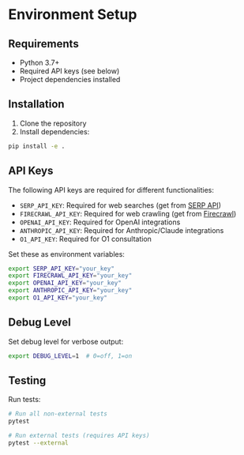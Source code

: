 # Environment Setup

## Requirements
- Python 3.7+
- Required API keys (see below)
- Project dependencies installed

## Installation

1. Clone the repository
2. Install dependencies:
```bash
pip install -e .
```

## API Keys

The following API keys are required for different functionalities:

- `SERP_API_KEY`: Required for web searches (get from [SERP API](https://serpapi.com))
- `FIRECRAWL_API_KEY`: Required for web crawling (get from [Firecrawl](https://firecrawl.dev))
- `OPENAI_API_KEY`: Required for OpenAI integrations
- `ANTHROPIC_API_KEY`: Required for Anthropic/Claude integrations
- `O1_API_KEY`: Required for O1 consultation

Set these as environment variables:
```bash
export SERP_API_KEY="your_key"
export FIRECRAWL_API_KEY="your_key"
export OPENAI_API_KEY="your_key"
export ANTHROPIC_API_KEY="your_key"
export O1_API_KEY="your_key"
```

## Debug Level

Set debug level for verbose output:
```bash
export DEBUG_LEVEL=1  # 0=off, 1=on
```

## Testing

Run tests:
```bash
# Run all non-external tests
pytest

# Run external tests (requires API keys)
pytest --external
``` 